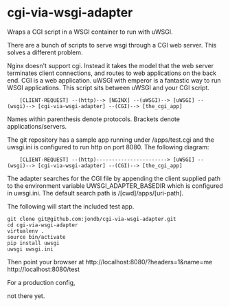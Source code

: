 cgi-via-wsgi-adapter
=====================

Wraps a CGI script in a WSGI container to run with uWSGI.

There are a bunch of scripts to serve wsgi through a CGI web server. This solves a different problem.

Nginx doesn't support cgi. Instead it takes the model that the web server terminates client connections, and routes to web applications on the back end. CGI is a web application. uWSGI with emperor is a fantastic way to run WSGI applications. This script sits between uWSGI and your CGI script.

        [CLIENT-REQUEST] --(http)--> [NGINX] --(uWSGI)--> [uWSGI] --(wsgi)--> [cgi-via-wsgi-adapter] --(CGI)--> [the_cgi_app]

Names within parenthesis denote protocols.  Brackets denote applications/servers.

The git repository has a sample app running under /apps/test.cgi and the uwsgi.ini is configured to run http on port 8080. The following diagram:

        [CLIENT-REQUEST] --(http)-----------------------> [uWSGI] --(wsgi)--> [cgi-via-wsgi-adapter] --(CGI)--> [the_cgi_app]

The adapter searches for the CGI file by appending the client supplied path to the environment variable UWSGI_ADAPTER_BASEDIR which is configured in uwsgi.ini. The default search path is /[cwd]/apps/[uri-path].

The following will start the included test app.

```
git clone git@github.com:jondb/cgi-via-wsgi-adapter.git
cd cgi-via-wsgi-adapter
virtualenv .
source bin/activate
pip install uwsgi
uwsgi uwsgi.ini
```

Then point your browser at http://localhost:8080/?headers=1&name=me
http://localhost:8080/test

For a production config,

not there yet.










